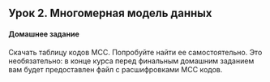 ## Урок 2. Многомерная модель данных

#### Домашнее задание
Скачать таблицу кодов MCC. Попробуйте найти ее самостоятельно. Это необязательно: в конце курса перед
финальным домашним заданием вам будет предоставлен файл с расшифровками MCC кодов.
